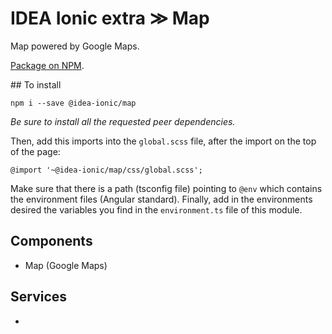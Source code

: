 # IDEA Ionic extra ≫ Map

Map powered by Google Maps.

[Package on NPM](https://www.npmjs.com/package/@idea-ionic/map).

## To install

```
npm i --save @idea-ionic/map
```

_Be sure to install all the requested peer dependencies._

Then, add this imports into the `global.scss` file, after the import on the top of the page:

```
@import '~@idea-ionic/map/css/global.scss';
```

Make sure that there is a path (tsconfig file) pointing to `@env` which contains the environment files (Angular standard).
Finally, add in the environments desired the variables you find in the `environment.ts` file of this module.

## Components

- Map (Google Maps)

## Services

-

